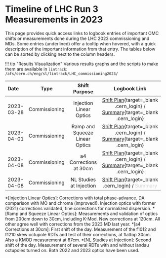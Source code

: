 # Timeline of LHC Run 3 Measurements in 2023

This page provides quick access links to logbook entries of important OMC shifts or measurements done during the LHC 2023 commissioning and MDs.
Some entries (underlined) offer a tooltip when hovered, with a quick description of the important information from that entry.
The tables below can be sorted by clicking next to the column headers.

!!! tip "Results Visualization"
    Various results graphs and the scripts to make them are available in `lintrack`:
    ```
    /afs/cern.ch/eng/sl/lintrack/LHC_commissioning2023/
    ```
    
| Date       |     Type      |         Shift Purpose          |                                                             Logbook Link                                                              |
|:-----------|:-------------:|:------------------------------:|:-------------------------------------------------------------------------------------------------------------------------------------:|
| 2023-03-28 | Commissioning |    Injection Linear Optics     |      [Shift Plan][inj_linear_optics]{target=\_blank .cern_login} /  [Summary][inj_linear_optics_sum]{target=\_blank .cern_login}      |
| 2023-04-01 | Commissioning | Ramp and Squeeze Linear Optics | [Shift Plan][squeezed_linear_optics]{target=\_blank .cern_login} /  [Summary][squeezed_linear_optics_sum]{target=\_blank .cern_login} |                                                 |
| 2023-04-08 | Commissioning | a4 Corrections at 30cm | [Shift Plan][a4_corrections_30cm]{target=\_blank .cern_login} /  [Summary][a4_corrections_30cm_sum]{target=\_blank .cern_login} |                                                 |
| 2023-04-08 | Commissioning | NL Studies at Injection | [Shift Plan][nl_studies_injection]{target=\_blank .cern_login} /  <span style="color: lightgrey;">Summary</span> |                                                 |


<!-- All the links below -->
[inj_linear_optics]:                        https://be-op-logbook.web.cern.ch/elogbook-server/#/logbook?logbookId=1081&dateFrom=2023-03-28T00%3A00%3A00&dateTo=2023-03-28T23%3A59%3A59&eventToHighlight=3739094 
[inj_linear_optics_sum]:                    https://be-op-logbook.web.cern.ch/elogbook-server/#/logbook?logbookId=322&dateFrom=2023-03-29T00%3A00%3A00&dateTo=2023-03-29T23%3A59%3A59&eventToHighlight=3739271 
[squeezed_linear_optics]:                   https://be-op-logbook.web.cern.ch/elogbook-server/#/logbook?logbookId=1081&dateFrom=2023-04-01T00%3A00%3A00&dateTo=2023-04-01T23%3A59%3A59&eventToHighlight=3741499 
[squeezed_linear_optics_sum]:               https://be-op-logbook.web.cern.ch/elogbook-server/#/logbook?logbookId=322&dateFrom=2023-04-01T00%3A00%3A00&dateTo=2023-04-01T23%3A59%3A59&eventToHighlight=3741722
[a4_corrections_30cm]:                      https://be-op-logbook.web.cern.ch/elogbook-server/GET/showEventInLogbook/3745378
[a4_corrections_30cm_sum]:                  https://be-op-logbook.web.cern.ch/elogbook-server/GET/showEventInLogbook/3745433
[nl_studies_injection]:                     https://be-op-logbook.web.cern.ch/elogbook-server/GET/showEventInLogbook/3745829



<!-- Tooltips -->
*[Injection Linear Optics]:  Corrections with total phase-advance. DA comparison with MO and chroma (improved!). Injection optics with former (2021) corrections validated, fine corrections for normalized dispersion.
*[Ramp and Squeeze Linear Optics]: Measurements and validation of optics from 200cm down to 30cm, including K-Mod. New corrections at 120cm. All other agree well with corrections from the 2023 MD last year. 
*[a4 Corrections at 30cm]: First shift of the day. Measurement of the f1012 and f1210 skew octupole RDTs and test of their corrections, at flattop 30cm. Also a KMOD measurement at 87cm.
*[NL Studies at Injection]: Second shift of the day. Measurement of several RDTs with and without landau octupoles turned on. Both 2022 and 2023 optics have been used.
